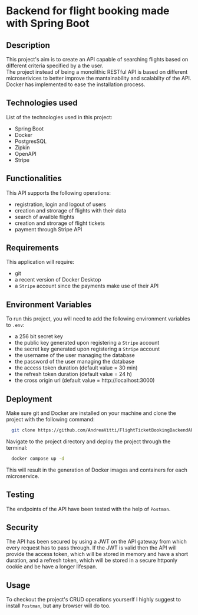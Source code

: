 
# Backend for flight booking made with Spring Boot


## Description
This project's aim is to create an API capable of searching flights based on different criteria specified by a the user.\
The project instead of being a monolithic RESTful API is based on different microserivices to better improve the mantainability and scalabilty of the API.\
Docker has implemented to ease the installation process.  

## Technologies used
List of the technologies used in this project:
- Spring Boot
- Docker
- PostgresSQL
- Zipkin
- OpenAPI
- Stripe

## Functionalities
This API supports the following operations:
- registration, login and logout of users
- creation and strorage of flights with their data
- search of availble flights
- creation and strorage of flight tickets
- payment through Stripe API


## Requirements
This application will require: 
- git 
- a recent version of Docker Desktop
- a `Stripe` account since the payments make use of their API


## Environment Variables
To run this project, you will need to add the following environment variables to `.env`:
- a 256 bit secret key
- the public key generated upon registering a `Stripe` account
- the secret key generated upon registering a `Stripe` account
- the username of the user managing the database
- the password of the user managing the database
- the access token duration (default value = 30 min)
- the refresh token duration (default value = 24 h)
- the cross origin url (default value = http://localhost:3000)


## Deployment
Make sure git and Docker are installed on your machine and clone the project with the following command:

```bash
  git clone https://github.com/AndreaVitti/FlightTicketBookingBackendAPI.git
```
Navigate to the project directory and deploy the project through the terminal:

```bash
  docker compose up -d
```
This will result in the generation of Docker images and containers for each microservice.


## Testing
The endpoints of the API have been tested with the help of `Postman`.

## Security
The API has been secured by using a JWT on the API gateway from which every request has to pass through. If the JWT is valid then the API will provide the access token, which will be stored in memory and have a short duration, and a refresh token, which will be stored in a secure httponly cookie and be have a longer lifespan.  

## Usage
To checkout the project's CRUD operations yourserlf I highly suggest to install `Postman`, but any browser will do too.
